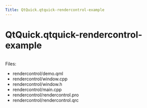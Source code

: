 ```yaml
---
Title: QtQuick.qtquick-rendercontrol-example
---
```


# QtQuick.qtquick-rendercontrol-example

<span class="subtitle"></span>
<!-- $$$rendercontrol-description -->
<p class="centerAlign"><img src="https://developer.ubuntu.com/static/devportal_uploaded/912e195d-3b47-40c9-8d66-2603987ac555-../qtquick-rendercontrol-example/images/rendercontrol-example.jpg" alt="" /></p><p>Files:</p>
<ul>
<li>rendercontrol/demo.qml</li>
<li>rendercontrol/window.cpp</li>
<li>rendercontrol/window.h</li>
<li>rendercontrol/main.cpp</li>
<li>rendercontrol/rendercontrol.pro</li>
<li>rendercontrol/rendercontrol.qrc</li>
</ul>
<!-- @@@rendercontrol -->
